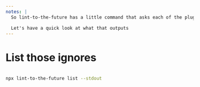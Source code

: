 ```yaml
---
notes: |
  So lint-to-the-future has a little command that asks each of the plugins to list the files that have file-based ignores and what the rules they are ignoring.

  Let's have a quick look at what that outputs
---
```


# List those ignores

```sh

npx lint-to-the-future list --stdout


```
<!-- .element class="white-text" style="font-size: 1em;" -->
